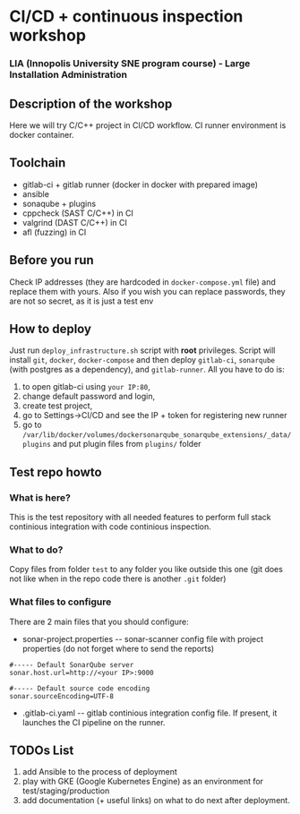 # CI/CD + continuous inspection workshop
### LIA (Innopolis University SNE program course) - Large Installation Administration

## Description of the workshop

Here we will try C/C++ project in CI/CD workflow. CI runner environment is docker container. 

## Toolchain
- gitlab-ci + gitlab runner (docker in docker with prepared image)
- ansible
- sonaqube + plugins
- cppcheck (SAST C/C++) in CI
- valgrind (DAST C/C++) in CI
- afl (fuzzing) in CI

## Before you run

Check IP addresses (they are hardcoded in `docker-compose.yml` file) and replace them with yours. Also if you wish you can replace passwords, they are not so secret, as it is just a test env

## How to deploy

Just run `deploy_infrastructure.sh` script with **root** privileges. Script will install `git`, `docker`, `docker-compose` and then deploy `gitlab-ci`, `sonarqube` (with postgres as a dependency), and `gitlab-runner`. All you have to do is: 
1. to open gitlab-ci using `your IP:80`, 
2. change default password and login, 
3. create test project, 
4. go to Settings->CI/CD and see the IP + token for registering new runner
5. go to `/var/lib/docker/volumes/dockersonarqube_sonarqube_extensions/_data/plugins` and put plugin files from `plugins/` folder

## Test repo howto
### What is here?

This is the test repository with all needed features to perform full stack continious integration with code continious inspection.

### What to do?

Copy files from folder `test` to any folder you like outside this one (git does not like when in the repo code there is another `.git` folder)

### What files to configure

There are 2 main files that you should configure:
- sonar-project.properties -- sonar-scanner config file with project properties (do not forget where to send the reports)

```
#----- Default SonarQube server
sonar.host.url=http://<your IP>:9000

#----- Default source code encoding
sonar.sourceEncoding=UTF-8
```
- .gitlab-ci.yaml -- gitlab continious integration config file. If present, it launches the CI pipeline on the runner.

## TODOs List
1) add Ansible to the process of deployment
2) play with GKE (Google Kubernetes Engine) as an environment for test/staging/production
3) add documentation (+ useful links) on what to do next after deployment.
